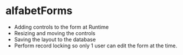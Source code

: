 # alfabetForms

* Adding controls to the form at Runtime
* Resizing and moving the controls
* Saving the layout to the database
* Perform record locking so only 1 user can edit the form at the time.
